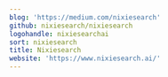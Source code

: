 ```yaml
---
blog: 'https://medium.com/nixiesearch'
github: nixiesearch/nixiesearch
logohandle: nixiesearchai
sort: nixiesearch
title: Nixiesearch
website: 'https://www.nixiesearch.ai/'
---
```


